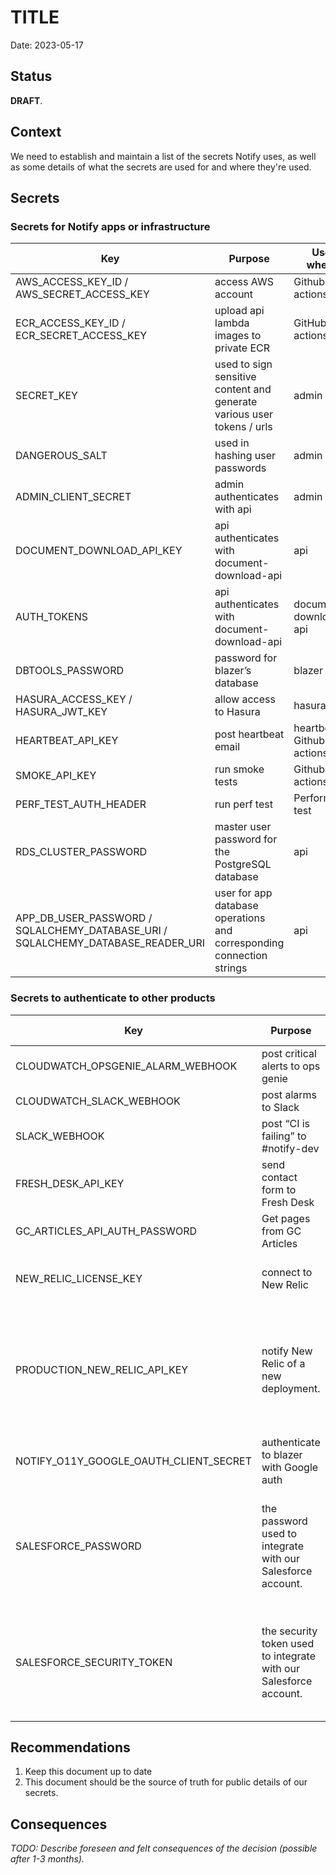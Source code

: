 # TITLE

Date: 2023-05-17

## Status

**DRAFT**.

## Context

We need to establish and maintain a list of the secrets Notify uses, as well as some details of what the secrets are used for and where they're used.

## Secrets

### Secrets for Notify apps or infrastructure

|     Key | Purpose |  Used where? | Notes |
|---------|---------|--------------|-------|
| AWS_ACCESS_KEY_ID / AWS_SECRET_ACCESS_KEY | access AWS account | Github actions / api | IAM user |
| ECR_ACCESS_KEY_ID / ECR_SECRET_ACCESS_KEY | upload api lambda images to private ECR | GitHub actions | IAM user |
| SECRET_KEY | used to sign sensitive content and generate various user tokens / urls | admin / api |  |
| DANGEROUS_SALT | used in hashing user passwords | admin |  |
| ADMIN_CLIENT_SECRET | admin authenticates with api | admin / api |  |
| DOCUMENT_DOWNLOAD_API_KEY | api authenticates with document-download-api | api |  |
| AUTH_TOKENS | api authenticates with document-download-api | document-download-api |  |
| DBTOOLS_PASSWORD | password for blazer’s database | blazer |  |
| HASURA_ACCESS_KEY / HASURA_JWT_KEY | allow access to Hasura | hasura |  |
| HEARTBEAT_API_KEY | post heartbeat email | heartbeat / Github actions |  |
| SMOKE_API_KEY | run smoke tests | Github actions |  | WAF_SECRET | admin authenticates to WAF | admin / terraform |  |
| PERF_TEST_AUTH_HEADER | run perf test | Performance test |   |
| RDS_CLUSTER_PASSWORD | master user password for the PostgreSQL database | api |  |
| APP_DB_USER_PASSWORD / SQLALCHEMY_DATABASE_URI / SQLALCHEMY_DATABASE_READER_URI  | user for app database operations and corresponding connection strings |  api |  |

### Secrets to authenticate to other products

|     Key | Purpose |  Used where? | Notes |
|---------|---------|--------------|-------|
| CLOUDWATCH_OPSGENIE_ALARM_WEBHOOK | post critical alerts to ops genie | AWS |  |
| CLOUDWATCH_SLACK_WEBHOOK | post alarms to Slack | AWS |  |
| SLACK_WEBHOOK | post “CI is failing” to #notify-dev | GitHub actions |  |
| FRESH_DESK_API_KEY | send contact form to Fresh Desk | api |  |
| GC_ARTICLES_API_AUTH_PASSWORD | Get pages from GC Articles | admin |  |
| NEW_RELIC_LICENSE_KEY | connect to New Relic | manifest and terraform, LastPass |  |
| PRODUCTION_NEW_RELIC_API_KEY | notify New Relic of a new deployment.  | manifest | A USER key is required for this function. Normal INGEST keys do not work.  |
| NOTIFY_O11Y_GOOGLE_OAUTH_CLIENT_SECRET | authenticate to blazer with Google auth | blazer |  |
| SALESFORCE_PASSWORD | the password used to integrate with our Salesforce account. | api | The key is also shared with the SRE team to export data into Sentinel. |
| SALESFORCE_SECURITY_TOKEN | the security token used to integrate with our Salesforce account. | api | The key is also shared with the SRE team to export data into Sentinel. |

## Recommendations

1. Keep this document up to date
2. This document should be the source of truth for public details of our secrets.

## Consequences

_TODO: Describe foreseen and felt consequences of the decision (possible after 1-3 months)._
